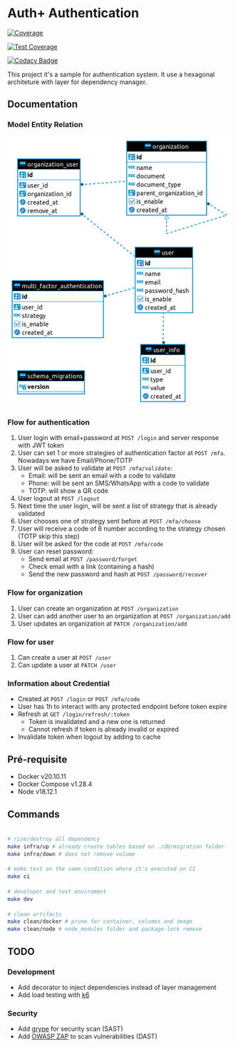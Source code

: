 # Auth+ Authentication

[![Coverage](https://sonarcloud.io/api/project_badges/measure?project=auth-plus_auth-plus-authentication&metric=coverage)](https://sonarcloud.io/summary/new_code?id=auth-plus_auth-plus-authentication)

[![Test Coverage](https://api.codeclimate.com/v1/badges/01f194165a4526cd5001/test_coverage)](https://codeclimate.com/github/auth-plus/auth-plus-authentication/test_coverage)

[![Codacy Badge](https://app.codacy.com/project/badge/Coverage/b8c826b4250b4000945bd3e305e3e443)](https://www.codacy.com/gh/auth-plus/auth-plus-authentication/dashboard?utm_source=github.com&utm_medium=referral&utm_content=auth-plus/auth-plus-authentication&utm_campaign=Badge_Coverage)

This project it's a sample for authentication system. It use a hexagonal architeture with layer for dependency manager.

## Documentation

### Model Entity Relation

![diagram made by DBeaver](/db/MER.png "Database Diagram")

### Flow for authentication

1. User login with email+password at `POST /login` and server response with JWT token
2. User can set 1 or more strategies of authentication factor at `POST /mfa`. Nowadays we have Email/Phone/TOTP
3. User will be asked to validate at `POST /mfa/validate`:
    - Email: will be sent an email with a code to validate
    - Phone: will be sent an SMS/WhatsApp with a code to validate
    - TOTP: will show a QR code
4. User logout at `POST /logout`
5. Next time the user login, will be sent a list of strategy that is already validated
6. User chooses one of strategy sent before at `POST /mfa/choose`
7. User will receive a code of 6 number according to the strategy chosen (TOTP skip this step)
8. User will be asked for the code at `POST /mfa/code`
9. User can reset password:
    - Send email at `POST /password/forget`
    - Check email with a link (containing a hash)
    - Send the new password and hash at `POST /password/recover`

### Flow for organization

1. User can create an organization at `POST /organization`
2. User can add another user to an organization at `POST /organization/add`
3. User updates an organization at `PATCH /organization/add`

### Flow for user

1. Can create a user at `POST /user`
2. Can update a user at `PATCH /user`

### Information about Credential

- Created at `POST /login` or `POST /mfa/code`
- User has 1h to interact with any protected endpoint before token expire
- Refresh at `GET /login/refresh/:token`
  - Token is invalidated and a new one is returned
  - Cannot refresh if token is already invalid or expired
- Invalidate token when logout by adding to cache

## Pré-requisite

- Docker v20.10.11
- Docker Compose v1.28.4
- Node v18.12.1

## Commands

```bash

# rise/destroy all dependency
make infra/up # already create tables based on ./db/migration folder
make infra/down # does not remove volume

# make test on the same condition where it's executed on CI
make ci

# developer and test enviroment
make dev

# clean artifacts
make clean/docker # prune for container, volumes and image
make clean/node # node_modules folder and package-lock remove
```

## TODO

### Development

- Add decorator to inject dependencies instead of layer management
- Add load testing with [k6](https://k6.io/docs/)

### Security

- Add [grype](https://github.com/anchore/grype) for security scan (SAST)
- Add [OWASP ZAP](https://owasp.org/www-project-zap/) to scan vulnerabilities (DAST)
